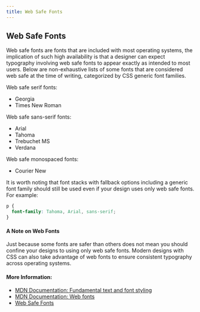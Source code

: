 ```yaml
---
title: Web Safe Fonts
---
```


## Web Safe Fonts

Web safe fonts are fonts that are included with most operating systems, the implication of such high availability is that a designer can expect typography involving web safe fonts to appear exactly as intended to most users. Below are non-exhaustive lists of some fonts that are considered web safe at the time of writing, categorized by CSS generic font families.

Web safe serif fonts:

* Georgia
* Times New Roman

Web safe sans-serif fonts:

* Arial
* Tahoma
* Trebuchet MS
* Verdana

Web safe monospaced fonts:

* Courier New

It is worth noting that font stacks with fallback options including a generic font family should still be used even if your design uses only web safe fonts. For example:

```css
p {
  font-family: Tahoma, Arial, sans-serif;
}
```

#### A Note on Web Fonts

Just because some fonts are safer than others does not mean you should confine your designs to using only web safe fonts. Modern designs with CSS can also take advantage of web fonts to ensure consistent typography across operating systems.

#### More Information:
<!-- Please add any articles you think might be helpful to read before writing the article -->
* [MDN Documentation: Fundamental text and font styling](https://developer.mozilla.org/en-US/docs/Learn/CSS/Styling_text/Fundamentals#Web_safe_fonts)
* [MDN Documentation: Web fonts](https://developer.mozilla.org/en-US/docs/Learn/CSS/Styling_text/Web_fonts)
* [Web Safe Fonts](https://www.cssfontstack.com)
